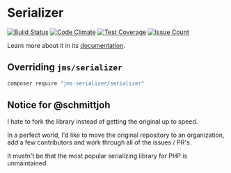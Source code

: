# Serializer
[![Build Status](https://travis-ci.org/jms-serializer/serializer.svg?branch=master)](https://travis-ci.org/jms-serializer/serializer)
[![Code Climate](https://codeclimate.com/github/jms-serializer/serializer/badges/gpa.svg)](https://codeclimate.com/github/jms-serializer/serializer)
[![Test Coverage](https://codeclimate.com/github/jms-serializer/serializer/badges/coverage.svg)](https://codeclimate.com/github/jms-serializer/serializer/coverage)
[![Issue Count](https://codeclimate.com/github/jms-serializer/serializer/badges/issue_count.svg)](https://codeclimate.com/github/jms-serializer/serializer)

Learn more about it in its [documentation](http://jmsyst.com/libs/serializer).

## Overriding `jms/serializer`
```bash
composer require "jms-serializer/serializer"
```

## Notice for @schmittjoh
I hate to fork the library instead of getting the original up to speed.

In a perfect world, I'd like to move the original repository to an organization, add a few contributors and work through all of the issues / PR's.

It mustn't be that the most popular serializing library for PHP is unmaintained.
